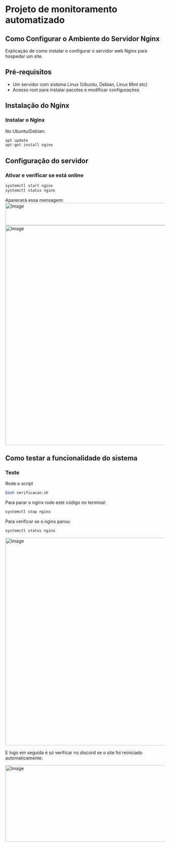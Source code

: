 # Projeto de monitoramento automatizado

## Como Configurar o Ambiente do Servidor Nginx

Explicação de como instalar e configurar o servidor web Nginx para hospedar um site.

## Pré-requisitos

- Um servidor com sistema Linux (Ubuntu, Debian, Linux Mint etc)
- Acesso root para instalar pacotes e modificar configurações

## Instalação do Nginx

### Instalar o Nginx
No Ubuntu/Debian:

```bash
apt update
apt-get install nginx
```

## Configuração do servidor

### Ativar e verificar se está online
```bash
systemctl start nginx
systemctl status nginx
```
Aparecerá essa mensagem:
<img width="873" height="71" alt="Image" src="https://github.com/user-attachments/assets/4869d06d-2264-482d-a4fb-54fef5dc13f2" />
<img width="1919" height="695" alt="Image" src="https://github.com/user-attachments/assets/8c7601f1-a78b-4db3-9dc7-55179d17fe1c" />

## Como testar a funcionalidade do sistema

### Teste
Rode o script
```bash
bash verificacao.sh
```
Para parar o nginx rode este código no terminal:
```bash
systemctl stop nginx
```
Para verificar se o nginx parou:
```bash
systemctl status nginx
```
<img width="1901" height="657" alt="Image" src="https://github.com/user-attachments/assets/195c5af6-6c3b-4f03-b1fd-2fd7faa42fdf" />

E logo em seguida é só verificar no discord se o site foi reiniciado automaticamente:

<img width="1432" height="243" alt="Image" src="https://github.com/user-attachments/assets/fa62bf2c-64d2-49db-8ea3-081b031981b9" />
